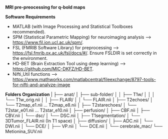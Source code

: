 **MRI pre-preocessing for q-bold maps**



**Software Requirements**

- MATLAB (with Image Processing and Statistical Toolboxes recommended).
- SPM (Statistical Parametric Mapping) for neuroimaging analysis --> https://www.fil.ion.ucl.ac.uk/spm/.
- FSL (FMRIB Software Library) for preprocessing --> https://fsl.fmrib.ox.ac.uk/fsl/docs/#/.
Ensure FSLDIR is set correctly in the environment.
- HD-BET (Brain Extraction Tool using deep learning) --> https://github.com/MIC-DKFZ/HD-BET.
- Nifti_Util functions --> https://www.mathworks.com/matlabcentral/fileexchange/8797-tools-for-nifti-and-analyze-image

**Folders Organization**
|
├── anat/
│   ├── sub-folder/
│   │   ├── T1w/
│   │   │   └── T1w_orig.nii
│   │   ├── FLAIR/
│   │       └── FLAIR.nii
│
├── T2echoes/
│   └── T2map_e1.nii ... T2map_e8.nii
│
├── T2starechoes/
│   └── T2star_e01.nii ... T2star_e10.nii
│
├── perfusion/
│   ├── CBF.nii
│   ├── CBV.nii
│   └── dsc/
│       └── DSC.nii
│
├── T1segmentation/
│   └── 3DTumor_FLAIR.nii (In T1 space)
│
├── diffusion/
│   ├── ADC.nii
│   └── DWI.nii
│
└── DCE/
│   ├── VP.nii
│   └── DCE.nii
│
└── cerebrale_mac/
    └── Metionina_SUV.nii
